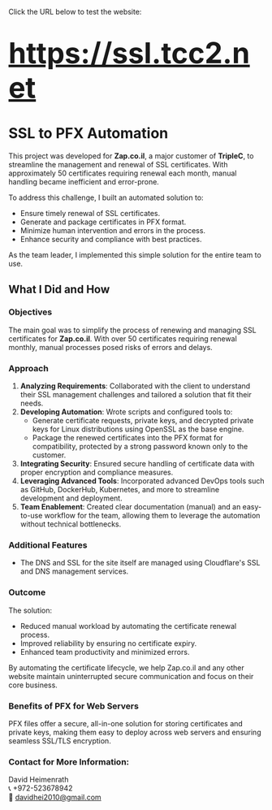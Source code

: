 Click the URL below to test the website:

<h1><a href="https://ssl.tcc2.net" target="_blank" rel="noopener noreferrer" style="font-size: 2em;">https://ssl.tcc2.net</a></h1>

# SSL to PFX Automation

This project was developed for **Zap.co.il**, a major customer of **TripleC**, to streamline the management and renewal of SSL certificates. With approximately 50 certificates requiring renewal each month, manual handling became inefficient and error-prone. 

To address this challenge, I built an automated solution to:

- Ensure timely renewal of SSL certificates.
- Generate and package certificates in PFX format.
- Minimize human intervention and errors in the process.
- Enhance security and compliance with best practices.

As the team leader, I implemented this simple solution for the entire team to use.

## What I Did and How

### Objectives
The main goal was to simplify the process of renewing and managing SSL certificates for **Zap.co.il**. With over 50 certificates requiring renewal monthly, manual processes posed risks of errors and delays.

### Approach
1. **Analyzing Requirements**: Collaborated with the client to understand their SSL management challenges and tailored a solution that fit their needs.
2. **Developing Automation**: Wrote scripts and configured tools to:
   - Generate certificate requests, private keys, and decrypted private keys for Linux distributions using OpenSSL as the base engine.
   - Package the renewed certificates into the PFX format for compatibility, protected by a strong password known only to the customer.
3. **Integrating Security**: Ensured secure handling of certificate data with proper encryption and compliance measures.
4. **Leveraging Advanced Tools**: Incorporated advanced DevOps tools such as GitHub, DockerHub, Kubernetes, and more to streamline development and deployment.
5. **Team Enablement**: Created clear documentation (manual) and an easy-to-use workflow for the team, allowing them to leverage the automation without technical bottlenecks.

### Additional Features
- The DNS and SSL for the site itself are managed using Cloudflare's SSL and DNS management services.

### Outcome
The solution:
- Reduced manual workload by automating the certificate renewal process.
- Improved reliability by ensuring no certificate expiry.
- Enhanced team productivity and minimized errors.

By automating the certificate lifecycle, we help Zap.co.il and any other website maintain uninterrupted secure communication and focus on their core business.

### Benefits of PFX for Web Servers
PFX files offer a secure, all-in-one solution for storing certificates and private keys, making them easy to deploy across web servers and ensuring seamless SSL/TLS encryption.

### Contact for More Information:
David Heimenrath  
📞 +972-523678942  
📧 [davidhei2010@gmail.com](mailto:davidhei2010@gmail.com)
